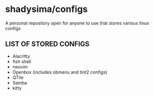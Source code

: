 # shadysima/configs

A personal repository open for anyone to use that stores various linux configs

## LIST OF STORED CONFIGS
* Alacritty
* fish shell
* neovim
* Openbox (includes obmenu and tint2 configs)
* QTile
* Samba
* kitty
